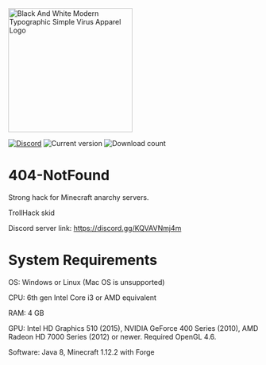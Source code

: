 <img width="250" alt="Black And White Modern Typographic Simple Virus Apparel Logo" src="https://github.com/user-attachments/assets/a64c4cbf-0a1a-47c0-a0d6-908dd91ea3db">

[![Discord](https://img.shields.io/discord/1309495320329060362?label=discord&logo=discord)](https://discord.gg/KQVAVNmj4m)
![Current version](https://img.shields.io/badge/version-0.1.1-white)
![Download count](https://img.shields.io/github/downloads/Sm0kyday0/404-NotFound/latest/total)

# 404-NotFound
Strong hack for Minecraft anarchy servers.

TrollHack skid

Discord server link: https://discord.gg/KQVAVNmj4m

# System Requirements

OS: Windows or Linux (Mac OS is unsupported)

CPU: 6th gen Intel Core i3 or AMD equivalent

RAM: 4 GB

GPU: Intel HD Graphics 510 (2015), NVIDIA GeForce 400 Series (2010), AMD Radeon HD 7000 Series (2012) or newer. Required OpenGL 4.6.

Software: Java 8, Minecraft 1.12.2 with Forge

